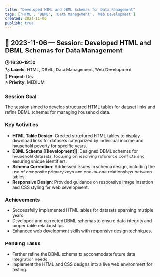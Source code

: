 ```yaml
---
title: "Developed HTML and DBML Schemas for Data Management"
tags: ['HTML', 'DBML', 'Data Management', 'Web Development']
created: 2023-11-06
publish: true
---
```


## 📅 2023-11-06 — Session: Developed HTML and DBML Schemas for Data Management

**🕒 16:30–19:50**  
**🏷️ Labels**: HTML, DBML, Data Management, Web Development  
**📂 Project**: Dev  
**⭐ Priority**: MEDIUM  


### Session Goal
The session aimed to develop structured HTML tables for dataset links and refine DBML schemas for managing household data.

### Key Activities
- **HTML Table Design**: Created structured HTML tables to display download links for datasets categorized by individual income and household poverty for specific years.
- **DBML Schema [[Development]]**: Designed DBML schemas for household datasets, focusing on resolving reference conflicts and ensuring unique identifiers.
- **Schema Correction**: Addressed issues in schema design, including the use of composite primary keys and one-to-one relationships between tables.
- **Responsive Design**: Provided guidance on responsive image insertion and CSS styling for web development.

### Achievements
- Successfully implemented HTML tables for datasets spanning multiple years.
- Developed and corrected DBML schemas to ensure data integrity and proper table relationships.
- Enhanced web development skills with responsive design techniques.

### Pending Tasks
- Further refine the DBML schema to accommodate future data integration needs.
- Implement the HTML and CSS designs into a live web environment for testing.
